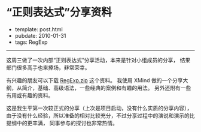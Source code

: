
# “正则表达式”分享资料

- template: post.html
- pubdate: 2010-01-31
- tags: RegExp

----


这周三做了一次内部“正则表达式”分享活动，本来是针对小组成员的分享，
结果部门很多高手也来捧场，非常荣幸。

有兴趣的朋友可以下载 [RegExp.zip](http://hotoo.googlecode.com/svn/trunk/share/RegExp.zip) 这个资料。
我使用 XMind 做的一个分享大纲，从简介，基础、高级语法，一些经典的案例和有趣的用法。
另外还附有一些有用或有趣的资料。

这是我生平第一次较正式的分享（上次是项目启动，没有什么实质的分享内容），
由于没有什么经验，所以准备的相对比较充分，不过分享过程中的演说和演示的比提纲中的更丰满，
同事参与的探讨也非常热情。
